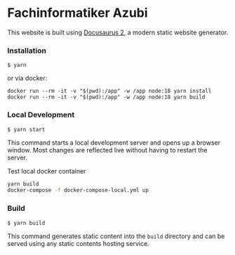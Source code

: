 # Fachinformatiker Azubi

This website is built using [Docusaurus 2](https://docusaurus.io/), a modern static website generator.

### Installation

```
$ yarn
```


or via docker:
```
docker run --rm -it -v "$(pwd):/app" -w /app node:18 yarn install
docker run --rm -it -v "$(pwd):/app" -w /app node:18 yarn build
```

### Local Development

```
$ yarn start
```

This command starts a local development server and opens up a browser window. Most changes are reflected live without having to restart the server.

Test local docker container
```sh
yarn build
docker-compose -f docker-compose-local.yml up
```

### Build

```
$ yarn build
```

This command generates static content into the `build` directory and can be served using any static contents hosting service.
